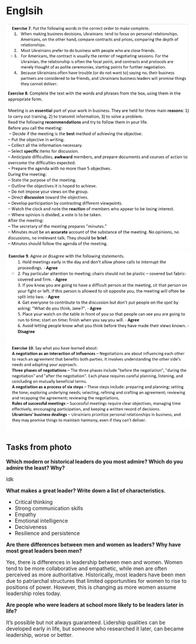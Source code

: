# Englsih
<img src="u9ex7.jpg">
<img src="u9ex8.jpg">
<img src="u9ex9.jpg">
<img src="image.png">
<h2>Tasks from photo</h2>
  <b>Which modern or historical leaders do you most admire? Which do you admire the least? Why?</b>
<p>Idk</p>

<b>What makes a great leader? Write down a list of characteristics.</b>
  <ul>
    <li>Critical thinking</li>
    <li>Strong communication skills</li>
    <li>Empathy</li>
    <li>Emotional intelligence</li>
    <li>Decisiveness</li>
    <li>Resilience and persistence</li>
  </ul>
<b>Are there differences between men and women as leaders? Why have most great leaders been men?</b>
<p>Yes, there is differences in leadership between men and women. Women tend to be more collaborative and empathetic, while men are often perceived as more authoritative. Historically, most leaders have been men due to patriarchal structures that limited opportunities for women to rise to positions of power. However, this is changing as more women assume leadership roles today.</p>

<b>Are people who were leaders at school more likely to be leaders later in life?</b>
<p>It’s possible but not always guaranteed. Lidership qualities can be developed early in life, but someone who researched it later, can became leadership, worse or better.</p>
